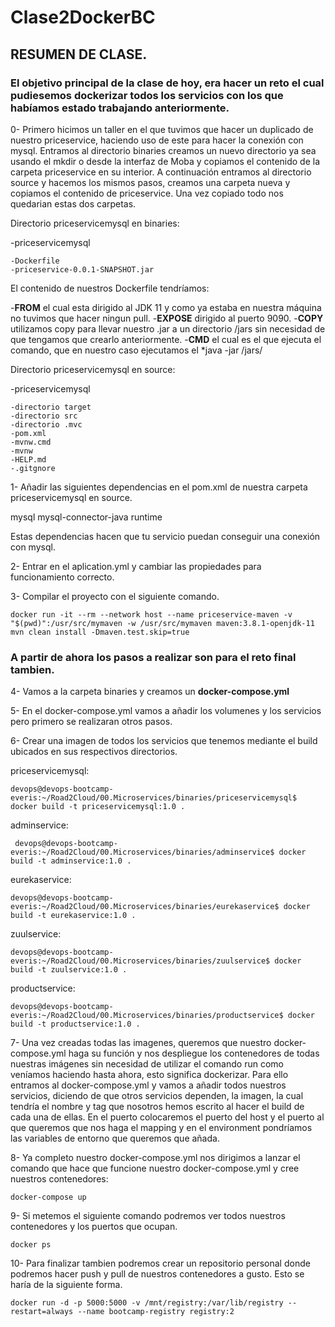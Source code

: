 # Clase2DockerBC

## RESUMEN DE CLASE.


### El objetivo principal de la clase de hoy, era hacer un reto el cual pudiesemos dockerizar todos los servicios con los que habíamos estado trabajando anteriormente.

0- Primero hicimos un taller en el que tuvimos que hacer un duplicado de nuestro priceservice, haciendo uso de este para hacer la conexión con mysql.
  Entramos al directorio binaries creamos un nuevo directorio ya sea usando el mkdir o desde la interfaz de Moba y copiamos el contenido de la carpeta priceservice en
  su interior. A continuación entramos al directorio source y hacemos los mismos pasos, creamos una carpeta nueva y copiamos el contenido de priceservice.
  Una vez copiado todo nos quedarian estas dos carpetas.
  
  
  Directorio priceservicemysql en binaries:
  
  
  -priceservicemysql


    -Dockerfile
    -priceservice-0.0.1-SNAPSHOT.jar
    
    
   El contenido de nuestros Dockerfile tendríamos:
   
   
   -**FROM** el cual esta dirigido al JDK 11 y como ya estaba en nuestra máquina no tuvimos que hacer ningun pull.
   -**EXPOSE** dirigido al puerto 9090.
   -**COPY** utilizamos copy para llevar nuestro .jar a un directorio /jars sin necesidad de que tengamos que crearlo anteriormente.
   -**CMD** el cual es el que ejecuta el comando, que en nuestro caso ejecutamos el *java -jar /jars/<archivo jar>
   
 Directorio priceservicemysql en source:
 
 
 -priceservicemysql
 
 
    -directorio target
    -directorio src
    -directorio .mvc
    -pom.xml
    -mvnw.cmd
    -mvnw
    -HELP.md
    -.gitgnore


1- Añadir las siguientes dependencias en el pom.xml de nuestra carpeta priceservicemysql en source.
 
 
  <dependency>
  <groupId>mysql</groupId>
  <artifactId>mysql-connector-java</artifactId>
  <scope>runtime</scope>
  </dependency>
  
  Estas dependencias hacen que tu servicio puedan conseguir una conexión con mysql.
  
  
 2- Entrar en el aplication.yml y cambiar las propiedades para funcionamiento correcto.
 
 3- Compilar el proyecto con el siguiente comando.
 
    docker run -it --rm --network host --name priceservice-maven -v "$(pwd)":/usr/src/mymaven -w /usr/src/mymaven maven:3.8.1-openjdk-11 mvn clean install -Dmaven.test.skip=true
 
 ### A partir de ahora los pasos a realizar son para el reto final tambien.
 
 4- Vamos a la carpeta binaries y creamos un **docker-compose.yml**
 
 5- En el docker-compose.yml vamos a añadir los volumenes y los servicios pero primero se realizaran otros pasos.
 
 6- Crear una imagen de todos los servicios que tenemos mediante el build ubicados en sus respectivos directorios.
 
 priceservicemysql: 
 
 
    devops@devops-bootcamp-everis:~/Road2Cloud/00.Microservices/binaries/priceservicemysql$  docker build -t priceservicemysql:1.0 .

 adminservice:
 
 
     devops@devops-bootcamp-everis:~/Road2Cloud/00.Microservices/binaries/adminservice$ docker build -t adminservice:1.0 .

 eurekaservice:
 
 
    devops@devops-bootcamp-everis:~/Road2Cloud/00.Microservices/binaries/eurekaservice$ docker build -t eurekaservice:1.0 .

 zuulservice:
 
 
    devops@devops-bootcamp-everis:~/Road2Cloud/00.Microservices/binaries/zuulservice$ docker build -t zuulservice:1.0 .

 productservice:
 
 
    devops@devops-bootcamp-everis:~/Road2Cloud/00.Microservices/binaries/productservice$ docker build -t productservice:1.0 .
    
    
 7- Una vez creadas todas las imagenes, queremos que nuestro docker-compose.yml haga su función y nos despliegue los contenedores de todas nuestras imágenes sin necesidad
 de utilizar el comando run como veníamos haciendo hasta ahora, esto significa dockerizar.
 Para ello entramos al docker-compose.yml y vamos a añadir todos nuestros servicios, diciendo de que otros servicios dependen, la imagen, la cual tendría el nombre y tag     que nosotros hemos escrito al hacer el build de cada una de ellas. En el puerto colocaremos el puerto del host y el puerto al que queremos que nos haga el mapping y en el     environment pondríamos las variables de entorno que queremos que añada.

8- Ya completo nuestro docker-compose.yml nos dirigimos a lanzar el comando que hace que funcione nuestro docker-compose.yml y cree nuestros contenedores:


    docker-compose up
    
9- Si metemos el siguiente comando podremos ver todos nuestros contenedores y los puertos que ocupan.


    docker ps
    
10- Para finalizar tambien podremos crear un repositorio personal donde podremos hacer push y pull de nuestros contenedores a gusto. Esto se haría de la siguiente forma.


    docker run -d -p 5000:5000 -v /mnt/registry:/var/lib/registry --restart=always --name bootcamp-registry registry:2


